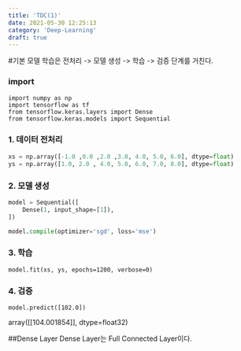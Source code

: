 ```yaml
---
title: 'TDC(1)'
date: 2021-05-30 12:25:13
category: 'Deep-Learning'
draft: true
---
```


#기본 모델
학습은 전처리 -> 모델 생성 -> 학습 -> 검증 단계를 거친다.

### import
```
import numpy as np
import tensorflow as tf
from tensorflow.keras.layers import Dense
from tensorflow.keras.models import Sequential
```

### 1. 데이터 전처리
```python
xs = np.array([-1.0 ,0.0 ,2.0 ,3.0, 4.0, 5.0, 6.0], dtype=float)
ys = np.array([1.0, 2.0 , 4.0, 5.0, 6.0, 7.0, 8.0], dtype=float)
```

### 2. 모델 생성
```python
model = Sequential([
    Dense(1, input_shape=[1]),
])

model.compile(optimizer='sgd', loss='mse')
```

### 3. 학습
```
model.fit(xs, ys, epochs=1200, verbose=0)
```

### 4. 검증
```
model.predict([102.0])
```
array([[104.001854]], dtype=float32)



##Dense Layer
Dense Layer는 Full Connected Layer이다.
